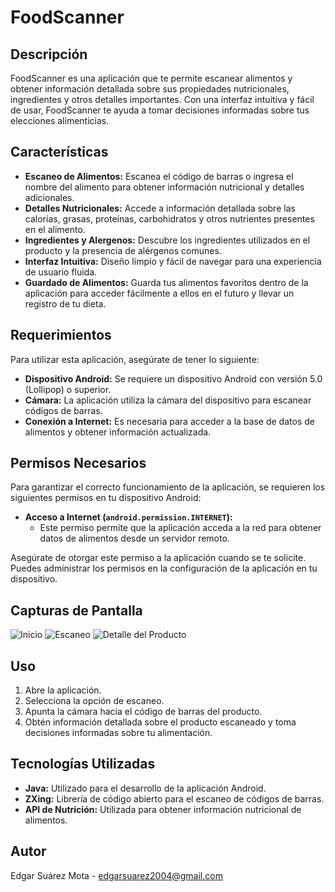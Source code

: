 # FoodScanner

## Descripción
FoodScanner es una aplicación que te permite escanear alimentos y obtener información detallada sobre sus propiedades nutricionales, ingredientes y otros detalles importantes. Con una interfaz intuitiva y fácil de usar, FoodScanner te ayuda a tomar decisiones informadas sobre tus elecciones alimenticias.

## Características
- **Escaneo de Alimentos:** Escanea el código de barras o ingresa el nombre del alimento para obtener información nutricional y detalles adicionales.
- **Detalles Nutricionales:** Accede a información detallada sobre las calorías, grasas, proteínas, carbohidratos y otros nutrientes presentes en el alimento.
- **Ingredientes y Alergenos:** Descubre los ingredientes utilizados en el producto y la presencia de alérgenos comunes.
- **Interfaz Intuitiva:** Diseño limpio y fácil de navegar para una experiencia de usuario fluida.
- **Guardado de Alimentos:** Guarda tus alimentos favoritos dentro de la aplicación para acceder fácilmente a ellos en el futuro y llevar un registro de tu dieta.

## Requerimientos

Para utilizar esta aplicación, asegúrate de tener lo siguiente:

- **Dispositivo Android:** Se requiere un dispositivo Android con versión 5.0 (Lollipop) o superior.
- **Cámara:** La aplicación utiliza la cámara del dispositivo para escanear códigos de barras.
- **Conexión a Internet:** Es necesaria para acceder a la base de datos de alimentos y obtener información actualizada.

## Permisos Necesarios

Para garantizar el correcto funcionamiento de la aplicación, se requieren los siguientes permisos en tu dispositivo Android:

- **Acceso a Internet (`android.permission.INTERNET`):**
  - Este permiso permite que la aplicación acceda a la red para obtener datos de alimentos desde un servidor remoto.

Asegúrate de otorgar este permiso a la aplicación cuando se te solicite. Puedes administrar los permisos en la configuración de la aplicación en tu dispositivo.

## Capturas de Pantalla
![Inicio](https://example.com/foodscanner/screenshots/home.png)
![Escaneo](https://example.com/foodscanner/screenshots/scan.png)
![Detalle del Producto](https://example.com/foodscanner/screenshots/product_detail.png)

## Uso
1. Abre la aplicación.
2. Selecciona la opción de escaneo.
3. Apunta la cámara hacia el código de barras del producto.
4. Obtén información detallada sobre el producto escaneado y toma decisiones informadas sobre tu alimentación.

## Tecnologías Utilizadas
- **Java:** Utilizado para el desarrollo de la aplicación Android.
- **ZXing:** Librería de código abierto para el escaneo de códigos de barras.
- **API de Nutrición:** Utilizada para obtener información nutricional de alimentos.

## Autor
Edgar Suárez Mota - edgarsuarez2004@gmail.com
